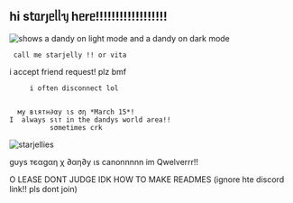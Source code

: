 ## һі s𝗍ᥲrȷᥱᥣᥣᥡ һᥱrᥱ!!!!!!!!!!!!!!!!!! 




<picture>
 <source media="(prefers-color-scheme: dark)" [srcset="(https://files.catbox.moe/57pfbk.gif)">
 <source media="(prefers-color-scheme: light)" srcset="https://files.catbox.moe/9nongc.gif">
 <img alt="shows a dandy on light mode and a dandy on dark mode" src="https://files.catbox.moe/01u8gt.png">
</picture>


     call me starjelly !! or vita
   i accept friend request! plz bmf


         i often disconnect lol


      му вιятн∂αу ιѕ ση *March 15*! 
    I  always ѕιт in the dandys world area!!  
              ѕσmetimes crk 

![starjellies](https://komarev.com/ghpvc/?username=starjellies&color=d4b5ff)



   gυуѕ тєαgαη χ ∂αη∂у ιѕ canonnnnn im Qwelverrr!! 

O LEASE DONT JUDGE IDK HOW TO MAKE READMES
(ignore hte discord link!! pls dont join) 

